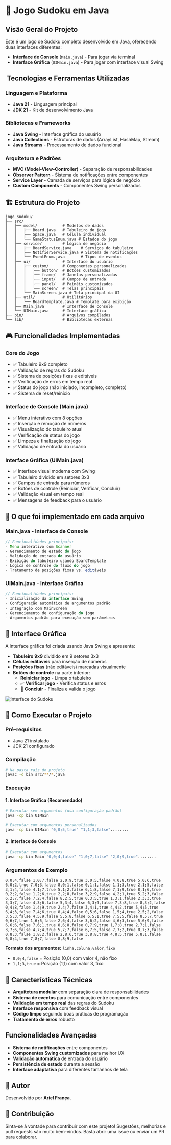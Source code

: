 # 🎯 Jogo Sudoku em Java

##  Visão Geral do Projeto

Este é um jogo de Sudoku completo desenvolvido em Java, oferecendo duas interfaces diferentes:
- **Interface de Console** (`Main.java`) - Para jogar via terminal
- **Interface Gráfica** (`UIMain.java`) - Para jogar com interface visual Swing

## ️ Tecnologias e Ferramentas Utilizadas

### **Linguagem e Plataforma**
- **Java 21** - Linguagem principal
- **JDK 21** - Kit de desenvolvimento Java

### **Bibliotecas e Frameworks**
- **Java Swing** - Interface gráfica do usuário
- **Java Collections** - Estruturas de dados (ArrayList, HashMap, Stream)
- **Java Streams** - Processamento de dados funcional

### **Arquitetura e Padrões**
- **MVC (Model-View-Controller)** - Separação de responsabilidades
- **Observer Pattern** - Sistema de notificações entre componentes
- **Service Layer** - Camada de serviços para lógica de negócio
- **Custom Components** - Componentes Swing personalizados

## 🏗️ Estrutura do Projeto

```
jogo_sudoku/
├── src/
│   ├── model/           # Modelos de dados
│   │   ├── Board.java   # Tabuleiro do jogo
│   │   ├── Space.java   # Célula individual
│   │   └── GameStatusEnum.java # Estados do jogo
│   ├── service/         # Lógica de negócio
│   │   ├── BoardService.java    # Serviços do tabuleiro
│   │   ├── NotifierService.java # Sistema de notificações
│   │   └── EventEnum.java       # Tipos de eventos
│   ├── ui/              # Interface do usuário
│   │   ├── custom/      # Componentes personalizados
│   │   │   ├── button/  # Botões customizados
│   │   │   ├── frame/   # Janelas personalizadas
│   │   │   ├── input/   # Campos de entrada
│   │   │   ├── panel/   # Painéis customizados
│   │   │   └── screen/  # Telas principais
│   │   └── MainScreen.java # Tela principal da UI
│   ├── util/            # Utilitários
│   │   └── BoardTemplate.java # Template para exibição
│   ├── Main.java        # Interface de console
│   └── UIMain.java      # Interface gráfica
├── bin/                 # Arquivos compilados
└── lib/                 # Bibliotecas externas
```

## 🎮 Funcionalidades Implementadas

### **Core do Jogo**
- ✅ Tabuleiro 9x9 completo
- ✅ Validação de regras do Sudoku
- ✅ Sistema de posições fixas e editáveis
- ✅ Verificação de erros em tempo real
- ✅ Status do jogo (não iniciado, incompleto, completo)
- ✅ Sistema de reset/reinício

### **Interface de Console (Main.java)**
- ✅ Menu interativo com 8 opções
- ✅ Inserção e remoção de números
- ✅ Visualização do tabuleiro atual
- ✅ Verificação de status do jogo
- ✅ Limpeza e finalização do jogo
- ✅ Validação de entrada do usuário

### **Interface Gráfica (UIMain.java)**
- ✅ Interface visual moderna com Swing
- ✅ Tabuleiro dividido em setores 3x3
- ✅ Campos de entrada para números
- ✅ Botões de controle (Reiniciar, Verificar, Concluir)
- ✅ Validação visual em tempo real
- ✅ Mensagens de feedback para o usuário

## 🔧 O que foi implementado em cada arquivo

### **Main.java - Interface de Console**
```java
// Funcionalidades principais:
- Menu interativo com Scanner
- Gerenciamento de estado do jogo
- Validação de entrada do usuário
- Exibição do tabuleiro usando BoardTemplate
- Lógica de controle do fluxo do jogo
- Tratamento de posições fixas vs. editáveis
```

### **UIMain.java - Interface Gráfica**
```java
// Funcionalidades principais:
- Inicialização da interface Swing
- Configuração automática de argumentos padrão
- Integração com MainScreen
- Gerenciamento de configuração do jogo
- Argumentos padrão para execução sem parâmetros
```

## 🎨 Interface Gráfica

A interface gráfica foi criada usando Java Swing e apresenta:

- **Tabuleiro 9x9** dividido em 9 setores 3x3
- **Células editáveis** para inserção de números
- **Posições fixas** (não editáveis) marcadas visualmente
- **Botões de controle** na parte inferior:
  -  **Reiniciar jogo** - Limpa o tabuleiro
  - ✅ **Verificar jogo** - Verifica status e erros
  - 🏁 **Concluir** - Finaliza e valida o jogo

![Interface do Sudoku](src/resources/imagens/UISudoku.png)

## 🚀 Como Executar o Projeto

### **Pré-requisitos**
- Java 21 instalado
- JDK 21 configurado

### **Compilação**
```bash
# Na pasta raiz do projeto
javac -d bin src/**/*.java
```

### **Execução**

#### **1. Interface Gráfica (Recomendado)**
```bash
# Executar sem argumentos (usa configuração padrão)
java -cp bin UIMain

# Executar com argumentos personalizados
java -cp bin UIMain "0,0;5,true" "1,1;3,false"........
```

#### **2. Interface de Console**
```bash
# Executar com argumentos
java -cp bin Main "0,0;4,false" "1,0;7,false" "2,0;9,true"........
```

### **Argumentos de Exemplo**
```
0,0;4,false 1,0;7,false 2,0;9,true 3,0;5,false 4,0;8,true 5,0;6,true 6,0;2,true 7,0;3,false 8,0;1,false 0,1;1,false 1,1;3,true 2,1;5,false 3,1;4,false 4,1;7,true 5,1;2,false 6,1;8,false 7,1;9,true 8,1;6,true 0,2;2,false 1,2;6,true 2,2;8,false 3,2;9,false 4,2;1,true 5,2;3,false 6,2;7,false 7,2;4,false 8,2;5,true 0,3;5,true 1,3;1,false 2,3;3,true 3,3;7,false 4,3;6,false 5,3;4,false 6,3;9,false 7,3;8,true 8,3;2,false 0,4;8,false 1,4;9,true 2,4;7,false 3,4;1,true 4,4;2,true 5,4;5,true 6,4;3,false 7,4;6,true 8,4;4,false 0,5;6,false 1,5;4,true 2,5;2,false 3,5;3,false 4,5;9,false 5,5;8,false 6,5;1,true 7,5;5,false 8,5;7,true 0,6;7,true 1,6;5,false 2,6;4,false 3,6;2,false 4,6;3,true 5,6;9,false 6,6;6,false 7,6;1,true 8,6;8,false 0,7;9,true 1,7;8,true 2,7;1,false 3,7;6,false 4,7;4,true 5,7;7,false 6,7;5,false 7,7;2,true 8,7;3,false 0,8;3,false 1,8;2,false 2,8;6,true 3,8;8,true 4,8;5,true 5,8;1,false 6,8;4,true 7,8;7,false 8,8;9,false
```

**Formato dos argumentos:** `linha,coluna;valor,fixo`
- `0,0;4,false` = Posição (0,0) com valor 4, não fixo
- `1,1;3,true` = Posição (1,1) com valor 3, fixo

## 🎯 Características Técnicas

- **Arquitetura modular** com separação clara de responsabilidades
- **Sistema de eventos** para comunicação entre componentes
- **Validação em tempo real** das regras do Sudoku
- **Interface responsiva** com feedback visual
- **Código limpo** seguindo boas práticas de programação
- **Tratamento de erros** robusto

##  Funcionalidades Avançadas

- **Sistema de notificações** entre componentes
- **Componentes Swing customizados** para melhor UX
- **Validação automática** de entrada do usuário
- **Persistência de estado** durante a sessão
- **Interface adaptativa** para diferentes tamanhos de tela

## 👤 Autor

Desenvolvido por **Ariel França**.

## 🤝 Contribuição

Sinta-se à vontade para contribuir com este projeto! Sugestões, melhorias e pull requests são muito bem-vindos. Basta abrir uma issue ou enviar um PR para colaborar.
